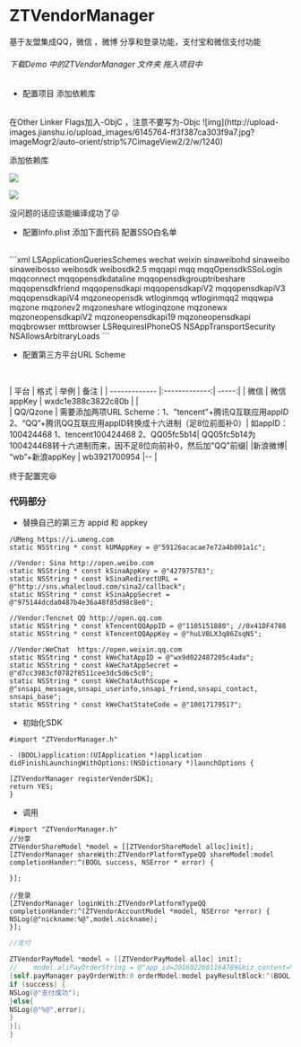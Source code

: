 # ZTVendorManager
基于友盟集成QQ，微信 ，微博 分享和登录功能，支付宝和微信支付功能


###### 下载Demo 中的ZTVendorManager 文件夹 拖入项目中

- 配置项目 添加依赖库
</br>
在Other Linker Flags加入-ObjC ，注意不要写为-Objc
![img](http://upload-images.jianshu.io/upload_images/6145764-ff3f387ca303f9a7.jpg?imageMogr2/auto-orient/strip%7CimageView2/2/w/1240)

添加依赖库

![](http://upload-images.jianshu.io/upload_images/6145764-675298d106978052.png?imageMogr2/auto-orient/strip%7CimageView2/2/w/1240)

![](http://upload-images.jianshu.io/upload_images/6145764-a3956ad0528dd036.png?imageMogr2/auto-orient/strip%7CimageView2/2/w/1240)

没问题的话应该能编译成功了😜

- 配置Info.plist 添加下面代码  配置SSO白名单
</br>
```xml
<key>LSApplicationQueriesSchemes</key>
<array>
<string>wechat</string>
<string>weixin</string>
<string>sinaweibohd</string>
<string>sinaweibo</string>
<string>sinaweibosso</string>
<string>weibosdk</string>
<string>weibosdk2.5</string>
<string>mqqapi</string>
<string>mqq</string>
<string>mqqOpensdkSSoLogin</string>
<string>mqqconnect</string>
<string>mqqopensdkdataline</string>
<string>mqqopensdkgrouptribeshare</string>
<string>mqqopensdkfriend</string>
<string>mqqopensdkapi</string>
<string>mqqopensdkapiV2</string>
<string>mqqopensdkapiV3</string>
<string>mqqopensdkapiV4</string>
<string>mqzoneopensdk</string>
<string>wtloginmqq</string>
<string>wtloginmqq2</string>
<string>mqqwpa</string>
<string>mqzone</string>
<string>mqzonev2</string>
<string>mqzoneshare</string>
<string>wtloginqzone</string>
<string>mqzonewx</string>
<string>mqzoneopensdkapiV2</string>
<string>mqzoneopensdkapi19</string>
<string>mqzoneopensdkapi</string>
<string>mqqbrowser</string>
<string>mttbrowser</string>
</array>
<key>LSRequiresIPhoneOS</key>
<true/>
<key>NSAppTransportSecurity</key>
<dict>
<key>NSAllowsArbitraryLoads</key>
<true/>
</dict>
```

- 配置第三方平台URL Scheme 
</br>


| 平台	    |  格式	|  举例	    |  备注   |
| ------------- |:-------------:| -----:|
| 微信 |  微信appKey	| wxdc1e388c3822c80b |  |	
| QQ/Qzone	|   需要添加两项URL Scheme：1、"tencent"+腾讯Q互联应用appID</br> 2、“QQ”+腾讯QQ互联应用appID转换成十六进制（足8位前面补0）| 	如appID：100424468 1、tencent100424468 2、QQ05fc5b14|	QQ05fc5b14为100424468转十六进制而来，因不足8位向前补0，然后加"QQ"前缀|
|新浪微博|	“wb”+新浪appKey |	wb3921700954 |-- |

终于配置完😆
</br>
### 代码部分
- 替换自己的第三方 appid  和 appkey

```
/UMeng https://i.umeng.com
static NSString * const kUMAppKey = @"59126acacae7e72a4b001a1c";

//Vendor: Sina http://open.weibo.com
static NSString * const kSinaAppKey = @"427975783";
static NSString * const kSinaRedirectURL =  @"http://sns.whalecloud.com/sina2/callback";
static NSString * const kSinaAppSecret = @"975144dcda0487b4e36a48f85d98c8e0";

//Vendor:Tencnet QQ http://open.qq.com
static NSString * const kTencentQQAppID = @"1105151880"; //0x41DF4788
static NSString * const kTencentQQAppKey = @"huLVBLX3q86ZsqN5";

//Vendor:WeChat  https://open.weixin.qq.com
static NSString * const kWeChatAppID = @"wx9d022487205c4ada";
static NSString * const kWeChatAppSecret = @"d7cc3983cf0782f8511cee3dc5d6c5c0";
static NSString * const kWeChatAuthScope = @"snsapi_message,snsapi_userinfo,snsapi_friend,snsapi_contact, snsapi_base";
static NSString * const kWeChatStateCode = @"10017179517";

```

- 初始化SDK

```
#import "ZTVendorManager.h"

- (BOOL)application:(UIApplication *)application didFinishLaunchingWithOptions:(NSDictionary *)launchOptions {

[ZTVendorManager registerVenderSDK];
return YES;
}

```

- 调用

```
#import "ZTVendorManager.h"
//分享
ZTVendorShareModel *model = [[ZTVendorShareModel alloc]init];
[ZTVendorManager shareWith:ZTVendorPlatformTypeQQ shareModel:model completionHander:^(BOOL success, NSError * error) {

}];

```

```
//登录
[ZTVendorManager loginWith:ZTVendorPlatformTypeQQ completionHander:^(ZTVendorAccountModel *model, NSError *error) {
NSLog(@"nickname:%@",model.nickname);
}];

```

``` Objective-C
//支付

ZTVendorPayModel *model = [[ZTVendorPayModel alloc] init];
//    model.aliPayOrderString = @"app_id=2016022601164789&biz_content=%7B%22body%22%3A%22Mytee%5Cu5546%5Cu57ce%5Cu5546%5Cu54c1%22%2C%22subject%22%3A%22Mytee%5Cu5546%5Cu57ce%5Cu5546%5Cu54c1%22%2C%22out_trade_no%22%3A%222017052397991011%22%2C%22total_amount%22%3A%22462.08%22%2C%22seller_id%22%3A%22apps%40yunys.com.cn%22%2C%22product_code%22%3A%22QUICK_MSECURITY_PAY%22%2C%22goods_type%22%3A1%7D&format=JSON&method=alipay.trade.app.pay&notify_url=http%3A%2F%2Ffashion.apiyys.com%2Fapi%2Fpay%2Falipay-notify&sign=ALod77e%2BlPMRGJlUQB6bLiZxop580a5SLcvIjSFMhnx%2FC4%2FfUXUv7r9seWzjgxA9lv0xwnVW2PdYzWJfKxC5uXtCIrBN4LWmuLN1dk%2FWFyRK12Krz1mPpIucHWY3GO52Ti3ixy4SvDSW%2FhlOU1ap2gNlQIbbGRJyofQu6lnjcq4%3D&sign_type=RSA&timestamp=2017-05-23+16%3A35%3A25&version=1.0";
[self.payManager payOrderWith:0 orderModel:model payResultBlock:^(BOOL success,NSError *error) {
if (success) {
NSLog(@"支付成功");
}else{
NSLog(@"%@",error);
}
}];
}

```

